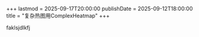 +++
lastmod = 2025-09-17T20:00:00
publishDate = 2025-09-12T18:00:00
title = "复杂热图用ComplexHeatmap"
+++

faklsjdlkfj
